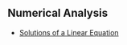 ## Numerical Analysis
- [Solutions of a Linear Equation](./Numerical%20Analysis/Solutions%20of%20a%20Linear%20Equation.html)

